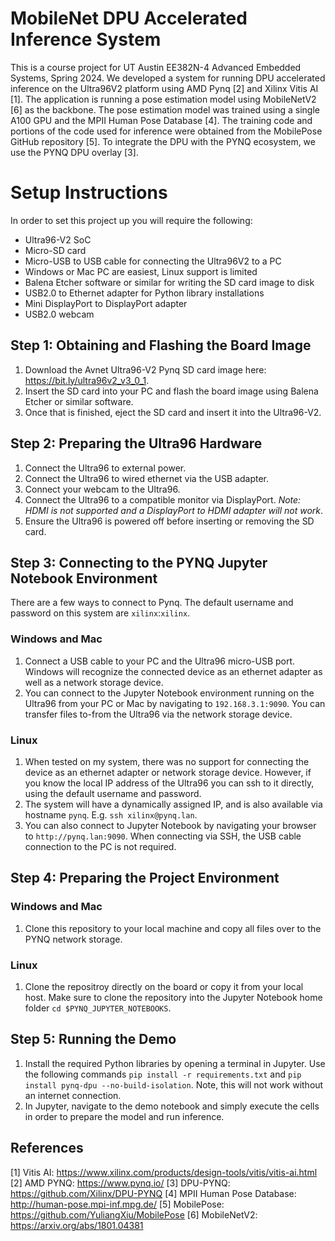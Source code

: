 # MobileNet DPU Accelerated Inference System
This is a course project for UT Austin EE382N-4 Advanced Embedded Systems, Spring 2024.
We developed a system for running DPU accelerated inference on the Ultra96V2 platform using AMD Pynq [2] and Xilinx Vitis AI [1]. The application is running a pose estimation model using MobileNetV2 [6] as the backbone. The pose estimation model was trained using a single A100 GPU and the MPII Human Pose Database [4]. The training code and portions of the code used for inference were obtained from the MobilePose GitHub repository [5]. To integrate the DPU with the PYNQ ecosystem, we use the PYNQ DPU overlay [3].

# Setup Instructions
In order to set this project up you will require the following:
* Ultra96-V2 SoC
* Micro-SD card
* Micro-USB to USB cable for connecting the Ultra96V2 to a PC
* Windows or Mac PC are easiest, Linux support is limited
* Balena Etcher software or similar for writing the SD card image to disk
* USB2.0 to Ethernet adapter for Python library installations
* Mini DisplayPort to DisplayPort adapter
* USB2.0 webcam

## Step 1: Obtaining and Flashing the Board Image
1. Download the Avnet Ultra96-V2 Pynq SD card image here: https://bit.ly/ultra96v2_v3_0_1.
2. Insert the SD card into your PC and flash the board image using Balena Etcher or similar software.
3. Once that is finished, eject the SD card and insert it into the Ultra96-V2.

## Step 2: Preparing the Ultra96 Hardware
1. Connect the Ultra96 to external power. 
2. Connect the Ultra96 to wired ethernet via the USB adapter. 
3. Connect your webcam to the Ultra96.
4. Connect the Ultra96 to a compatible monitor via DisplayPort. *Note: HDMI is not supported and a DisplayPort to HDMI adapter will not work*. 
5. Ensure the Ultra96 is powered off before inserting or removing the SD card.

## Step 3: Connecting to the PYNQ Jupyter Notebook Environment
There are a few ways to connect to Pynq.
The default username and password on this system are `xilinx`:`xilinx`.
### Windows and Mac
1. Connect a USB cable to your PC and the Ultra96 micro-USB port. Windows will recognize the connected device as an ethernet adapter as well as a network storage device.
2. You can connect to the Jupyter Notebook environment running on the Ultra96 from your PC or Mac by navigating to `192.168.3.1:9090`. You can transfer files to-from the Ultra96 via the network storage device.
### Linux
1. When tested on my system, there was no support for connecting the device as an ethernet adapter or network storage device. However, if you know the local IP address of the Ultra96 you can ssh to it directly, using the default username and password.
2. The system will have a dynamically assigned IP, and is also available via hostname `pynq`. E.g. `ssh xilinx@pynq.lan`.
3. You can also connect to Jupyter Notebook by navigating your browser to `http://pynq.lan:9090`.
When connecting via SSH, the USB cable connection to the PC is not required.

## Step 4: Preparing the Project Environment
### Windows and Mac
1. Clone this repository to your local machine and copy all files over to the PYNQ network storage.
### Linux
1. Clone the repositroy directly on the board or copy it from your local host. Make sure to clone the repository into the Jupyter Notebook home folder `cd $PYNQ_JUPYTER_NOTEBOOKS`.

## Step 5: Running the Demo
1. Install the required Python libraries by opening a terminal in Jupyter. Use the following commands `pip install -r requirements.txt` and `pip install pynq-dpu --no-build-isolation`. Note, this will not work without an internet connection.
1. In Jupyter, navigate to the demo notebook and simply execute the cells in order to prepare the model and run inference.

## References
[1] Vitis AI: https://www.xilinx.com/products/design-tools/vitis/vitis-ai.html
[2] AMD PYNQ: https://www.pynq.io/
[3] DPU-PYNQ: https://github.com/Xilinx/DPU-PYNQ
[4] MPII Human Pose Database: http://human-pose.mpi-inf.mpg.de/
[5] MobilePose: https://github.com/YuliangXiu/MobilePose
[6] MobileNetV2: https://arxiv.org/abs/1801.04381